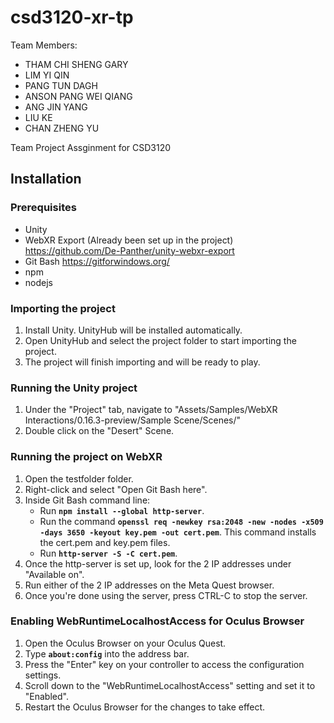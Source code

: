 # csd3120-xr-tp
Team Members:
- THAM CHI SHENG GARY
- LIM YI QIN
- PANG TUN DAGH
- ANSON PANG WEI QIANG
- ANG JIN YANG
- LIU KE
- CHAN ZHENG YU

Team Project Assginment for CSD3120

## Installation

### Prerequisites
- Unity
- WebXR Export (Already been set up in the project) https://github.com/De-Panther/unity-webxr-export
- Git Bash https://gitforwindows.org/
- npm
- nodejs

### Importing the project
1. Install Unity. UnityHub will be installed automatically.
2. Open UnityHub and select the project folder to start importing the project.
3. The project will finish importing and will be ready to play.

### Running the Unity project
1. Under the "Project" tab, navigate to "Assets/Samples/WebXR Interactions/0.16.3-preview/Sample Scene/Scenes/"
2. Double click on the "Desert" Scene.

### Running the project on WebXR
1. Open the testfolder folder.
2. Right-click and select "Open Git Bash here".
3. Inside Git Bash command line:
	- Run **`npm install --global http-server`**.
	- Run the command **`openssl req -newkey rsa:2048 -new -nodes -x509 -days 3650 -keyout key.pem -out cert.pem`**. This command installs the cert.pem and key.pem files.
	- Run **`http-server -S -C cert.pem`**.
4. Once the http-server is set up, look for the 2 IP addresses under "Available on".
5. Run either of the 2 IP addresses on the Meta Quest browser.
6. Once you're done using the server, press CTRL-C to stop the server.

### Enabling WebRuntimeLocalhostAccess for Oculus Browser
1. Open the Oculus Browser on your Oculus Quest.
2. Type **`about:config`** into the address bar.
3. Press the "Enter" key on your controller to access the configuration settings.
4. Scroll down to the "WebRuntimeLocalhostAccess" setting and set it to "Enabled".
5. Restart the Oculus Browser for the changes to take effect.

